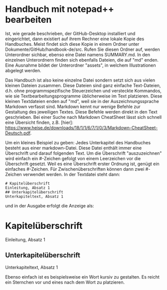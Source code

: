 # Handbuch mit notepad++ bearbeiten

Ist, wie gerade beschrieben, der GitHub-Desktop installiert und eingerichtet, dann existiert auf ihrem Rechner eine lokale Kopie des Handbuches. Meist findet sich diese Kopie in einem Ordner unter Dokumente/GitHub/handbook-de/src. Rufen Sie diesen Ordner auf, werden Unterordner sichbar, ebenso eine Datei namens SUMMARY.md. In den einzelnen Unterordnern finden sich ebenfalls Dateien, die auf "md" enden. Eine Ausnahme bildet der Unterordner "assets", in welchem Illustrationen abgelegt werden.

Das Handbuch ist also keine einzelne Datei sondern setzt sich aus vielen kleinen Dateien zusammen. Diese Dateien sind ganz einfache Text-Dateien, d.h. ohne programmspezifische Steuerzeichen und versteckte Kommandos, wie sie Textbearbeitungsprogramme üblicherweise im Text platzieren. Diese kleinen Textdateien enden auf "md", weil sie in der Auszeichnungssprache Markdown verfasst sind. Markdown kennt nur wenige Befehle zur Gestaltung des jeweiligen Textes. Diese Befehle werden direkt in den Text geschrieben. Bei einer Suche nach Markdown CheatSheet lässt sich schnell eine Übersicht finden, z.B. [hier]: https://www.heise.de/downloads/18/1/1/6/7/1/0/3/Markdown-CheatSheet-Deutsch.pdf.

Um ein kleines Beispiel zu geben: Jedes Unterkapitel des Handbuches besteht aus einer markdown-Datei. Diese Datei enthält immer eine Überschrift und darauf folgenden Text. Um die Überschrift "auszuzeichnen" wird einfach ein #-Zeichen gefolgt von einem Leerzeichen vor die Überschrift gesetzt. Weil es eine Überschrift erster Ordnung ist, genügt ein einfaches #-Zeichen. Für Zwischenüberschriften können dann zwei #-Zeichen verwendet werden. In der Textdatei steht dann:

    # Kapitelüberschrift
    Einleitung, Absatz 1
    ## Unterkapitelüberschrift
    Unterkapiteltext, Absatz 1

und in der Ausgabe erfolgt die Anzeige als:

# Kapitelüberschrift
Einleitung, Absatz 1
## Unterkapitelüberschrift
Unterkapiteltext, Absatz 1

Ebenso einfach ist es beispielsweise ein Wort kursiv zu gestalten. Es reicht ein Sternchen vor und eines nach dem Wort zu platzieren. 